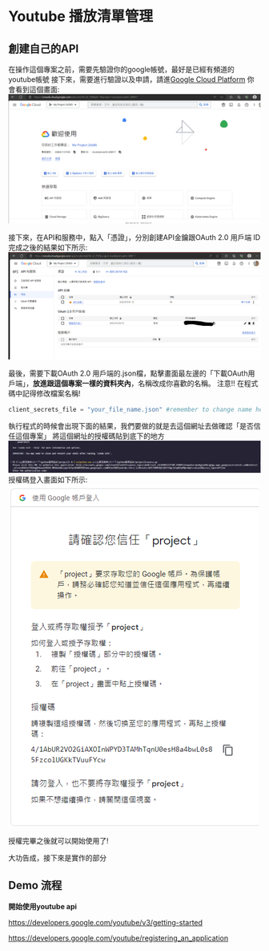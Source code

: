 # Youtube 播放清單管理

## 創建自己的API

在操作這個專案之前，需要先驗證你的google帳號，最好是已經有頻道的youtube帳號
接下來，需要進行驗證以及申請，請進[Google Cloud Platform](https://console.cloud.google.com)
你會看到這個畫面:
![](./picture/登入畫面.png)

接下來，在API和服務中，點入「憑證」，分別創建API金鑰跟OAuth 2.0 用戶端 ID
完成之後的結果如下所示:
![](./picture/創建.png)

最後，需要下載OAuth 2.0 用戶端的.json檔，點擊畫面最左邊的「下載OAuth用戶端」，**放進跟這個專案一樣的資料夾內**，名稱改成你喜歡的名稱。
注意!!  在程式碼中記得修改檔案名稱!

```py
client_secrets_file = "your_file_name.json" #remember to change name here !
```
執行程式的時候會出現下面的結果，我們要做的就是去這個網址去做確認「是否信任這個專案」
將這個網址的授權碼貼到底下的地方
![](./picture/demo1.png)
授權碼登入畫面如下所示:
![](./picture/website2.png)

授權完畢之後就可以開始使用了!

大功告成，接下來是實作的部分

## Demo 流程

**開始使用youtube api**

https://developers.google.com/youtube/v3/getting-started

https://developers.google.com/youtube/registering_an_application